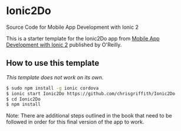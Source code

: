 # Ionic2Do
Source Code for Mobile App Development with Ionic 2

This is a starter template for the Ionic2Do app from [Mobile App Development with Ionic 2](http://www.ionic2book.com/) published by O'Reilly.

## How to use this template

*This template does not work on its own*.

```bash
$ sudo npm install -g ionic cordova
$ ionic start Ionic2Do https://github.com/chrisgriffith/Ionic2Do
$ cd Ionic2Do
$ npm install
```
Note: There are additional steps outlined in the book that need to be followed in order for this final version of the app to work.
```
